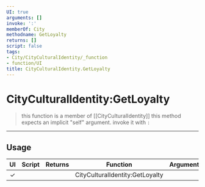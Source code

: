 ```yaml
---
UI: true
arguments: []
invoke: ':'
memberOf: City
methodname: GetLoyalty
returns: []
script: false
tags:
- City/CityCulturalIdentity/_function
- function/UI
title: CityCulturalIdentity.GetLoyalty
---
```

# CityCulturalIdentity:GetLoyalty
> this function is a member of [[CityCulturalIdentity]]
> this method expects an implicit "self" argument. invoke it with `:`
-----
## Usage
|  UI | Script | Returns | Function | Arguments |
|:---:|:------:|-------:|:--------:|:---------|
|✓| ||CityCulturalIdentity:GetLoyalty||
